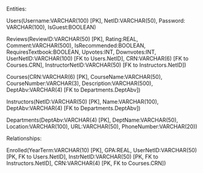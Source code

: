 Entities: 

Users(Username:VARCHAR(100) [PK], NetID:VARCHAR(50), Password: VARCHAR(100), IsGuest:BOOLEAN)

Reviews(ReviewID:VARCHAR(50) [PK], Rating:REAL, Comment:VARCHAR(500), IsRecommended:BOOLEAN, RequiresTextbook:BOOLEAN, Upvotes:INT, Downvotes:INT, UserNetID:VARCHAR(100) [FK to Users.NetID], CRN:VARCHAR(6) [FK to Courses.CRN], InstructorNetID:VARCHAR(50) [FK to Instructors.NetID])

Courses(CRN:VARCHAR(6) [PK], CourseName:VARCHAR(50), CourseNumber:VARCHAR(3), Description:VARCHAR(500), DeptAbv:VARCHAR(4) [FK to Departments.DeptAbv])

Instructors(NetID:VARCHAR(50) [PK], Name:VARCHAR(100), DeptAbv:VARCHAR(4) [FK to Departments.DeptAbv])

Departments(DeptAbv:VARCHAR(4) [PK], DeptName:VARCHAR(50), Location:VARCHAR(100), URL:VARCHAR(50), PhoneNumber:VARCHAR(20))

Relationships:

Enrolled(YearTerm:VARCHAR(10) [PK], GPA:REAL, UserNetID:VARCHAR(50) [PK, FK to Users.NetID], InstrNetID:VARCHAR(50) [PK, FK to Instructors.NetID], CRN:VARCHAR(4) [PK, FK to Courses.CRN])
